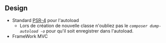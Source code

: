 ## Design

- Standard [PSR-4](https://github.com/php-fig/fig-standards/blob/master/accepted/PSR-4-autoloader.md) pour l'autoload
  - Lors de création de nouvelle classe n'oubliez pas le _`composer dump-autoload -o`_ pour qu'il soit enregistrer dans l'autoload.
- FrameWork MVC
